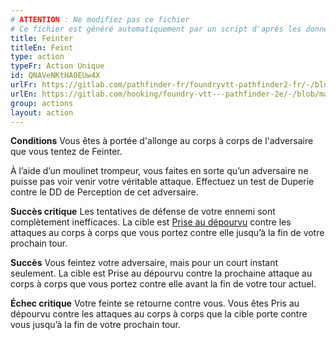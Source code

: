 ```yaml
---
# ATTENTION : Ne modifiez pas ce fichier
# Ce fichier est généré automatiquement par un script d'après les données du module Foundry VTT officiel et de sa traduction
title: Feinter
titleEn: Feint
type: action
typeFr: Action Unique
id: QNAVeNKtHA0EUw4X
urlFr: https://gitlab.com/pathfinder-fr/foundryvtt-pathfinder2-fr/-/blob/master/data/actions/QNAVeNKtHA0EUw4X.htm
urlEn: https://gitlab.com/hooking/foundry-vtt---pathfinder-2e/-/blob/master/packs/data/actions.db/feint.json
group: actions
layout: action
---
```

**Conditions** Vous êtes à portée d'allonge au corps à corps de l'adversaire que vous tentez de Feinter.

À l’aide d’un moulinet trompeur, vous faites en sorte qu’un adversaire ne puisse pas voir venir votre véritable attaque. Effectuez un test de Duperie contre le DD de Perception de cet adversaire.

**Succès critique** Les tentatives de défense de votre ennemi sont complètement inefficaces. La cible est [Prise au dépourvu](../condition-items/pris-au-dépourvu.md) contre les attaques au corps à corps que vous portez contre elle jusqu’à la fin de votre prochain tour.

**Succès** Vous feintez votre adversaire, mais pour un court instant seulement. La cible est Prise au dépourvu contre la prochaine attaque au corps à corps que vous portez contre elle avant la fin de votre tour actuel.

**Échec critique** Votre feinte se retourne contre vous. Vous êtes Pris au dépourvu contre les attaques au corps à corps que la cible porte contre vous jusqu’à la fin de votre prochain tour.


